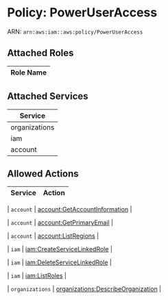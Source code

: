 # Policy: PowerUserAccess

ARN: `arn:aws:iam::aws:policy/PowerUserAccess`

## Attached Roles

| Role Name |
|-----------|
## Attached Services

| Service |
|---------|
| organizations |
| iam |
| account |

## Allowed Actions

| Service | Action |
|:-------:|--------|

| `account` | [account:GetAccountInformation](../actions.md#account:getaccountinformation) |

| `account` | [account:GetPrimaryEmail](../actions.md#account:getprimaryemail) |

| `account` | [account:ListRegions](../actions.md#account:listregions) |

| `iam` | [iam:CreateServiceLinkedRole](../actions.md#iam:createservicelinkedrole) |

| `iam` | [iam:DeleteServiceLinkedRole](../actions.md#iam:deleteservicelinkedrole) |

| `iam` | [iam:ListRoles](../actions.md#iam:listroles) |

| `organizations` | [organizations:DescribeOrganization](../actions.md#organizations:describeorganization) |

